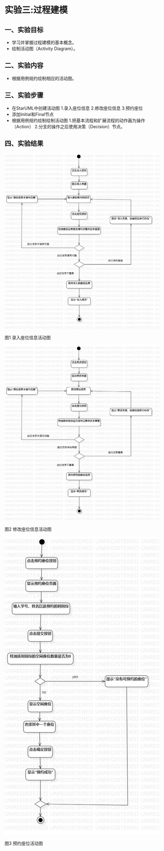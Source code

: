 # 实验三:过程建模

## 一、实验目标
- 学习并掌握过程建模的基本概念。
- 绘制活动图（Activity Diagram）。
## 二、实验内容
- 根据用例规约绘制相应的活动图。
## 三、实验步骤
- 在StarUML中创建活动图
	1.录入座位信息
	2.修改座位信息
	3.预约座位
- 添加Initial和Final节点
- 根据用例规约绘制绘制活动图
	1.把基本流程和扩展流程的动作画为操作（Action）
	2.分支的操作之后使用决策（Decision）节点。

## 四、实验结果

![录入座位信息活动图](./录入座位信息.jpg)

图1 录入座位信息活动图

![修改座位信息活动图](./修改座位信息.jpg)

图2 修改座位信息活动图

![预约座位活动图](./预约座位.jpg)

图3 预约座位活动图
